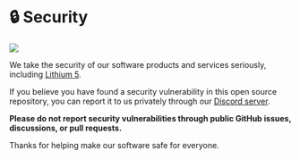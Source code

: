 # 🔒 Security

[<img src="https://github.com/user-attachments/assets/7fe76dd2-d329-420f-a809-7424960cf766">](https://discord.gg/3zbfaTNN7V)

We take the security of our software products and services seriously, including [Lithium 5](https://github.com/NoahDomingues/Lithium).

If you believe you have found a security vulnerability in this open source repository, you can report it to us privately through our [Discord server](https://discord.gg/3zbfaTNN7V).

**Please do not report security vulnerabilities through public GitHub issues, discussions, or pull requests.**

Thanks for helping make our software safe for everyone.
